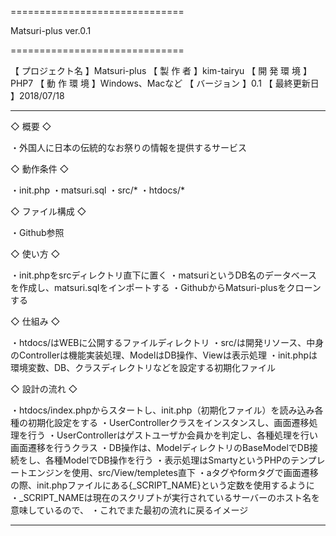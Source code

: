 ==============================

  Matsuri-plus  ver.0.1

==============================

【 プロジェクト名 】Matsuri-plus
【 製 作 者 】kim-tairyu
【 開 発 環 境 】PHP7
【 動 作 環 境 】Windows、Macなど
【 バージョン 】0.1
【 最終更新日 】2018/07/18

-----------------------------
◇ 概要 ◇
	
  ・外国人に日本の伝統的なお祭りの情報を提供するサービス

◇ 動作条件 ◇
	
  ・init.php
  ・matsuri.sql
  ・src/*
  ・htdocs/*

◇ ファイル構成 ◇

  ・Github参照

◇ 使い方 ◇

  ・init.phpをsrcディレクトリ直下に置く
  ・matsuriというDB名のデータベースを作成し、matsuri.sqlをインポートする
  ・GithubからMatsuri-plusをクローンする
  
◇ 仕組み ◇

  ・htdocs/はWEBに公開するファイルディレクトリ
  ・src/は開発リソース、中身のControllerは機能実装処理、ModelはDB操作、Viewは表示処理
  ・init.phpは環境変数、DB、クラスディレクトリなどを設定する初期化ファイル
  
◇ 設計の流れ ◇

  ・htdocs/index.phpからスタートし、init.php（初期化ファイル）を読み込み各種の初期化設定をする
  ・UserControllerクラスをインスタンスし、画面遷移処理を行う
  ・UserControllerはゲストユーザか会員かを判定し、各種処理を行い画面遷移を行うクラス
  ・DB操作は、ModelディレクトリのBaseModelでDB接続をし、各種ModelでDB操作を行う
  ・表示処理はSmartyというPHPのテンプレートエンジンを使用、src/View/templetes直下
  ・aタグやformタグで画面遷移の際、init.phpファイルにある{_SCRIPT_NAME}という定数を使用するように
  ・_SCRIPT_NAMEは現在のスクリプトが実行されているサーバーのホスト名を意味しているので、
  ・これでまた最初の流れに戻るイメージ

-----------------------------
